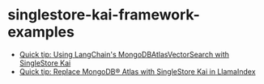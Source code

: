 # singlestore-kai-framework-examples

- [Quick tip: Using LangChain's MongoDBAtlasVectorSearch with SingleStore Kai](https://medium.com/@VeryFatBoy/quick-tip-using-langchains-mongodbatlasvectorsearch-with-singlestore-kai-ba6179c084ae)
- [Quick tip: Replace MongoDB® Atlas with SingleStore Kai in LlamaIndex](https://medium.com/@VeryFatBoy/quick-tip-replace-mongodb-atlas-with-singlestore-kai-in-llamaindex-5dc6b51b218f)
